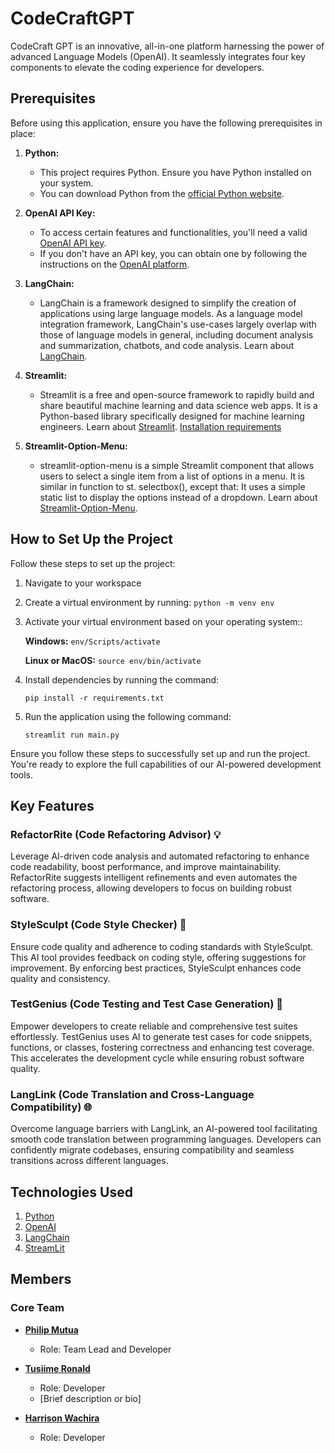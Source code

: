 # CodeCraftGPT

CodeCraft GPT is an innovative, all-in-one platform harnessing the power of advanced Language Models (OpenAI). It seamlessly integrates four key components to elevate the coding experience for developers.

## Prerequisites

Before using this application, ensure you have the following prerequisites in place:

1. **Python:**
    - This project requires Python. Ensure you have Python installed on your system.
    - You can download Python from the [official Python website](https://www.python.org/downloads/).

2. **OpenAI API Key:**
   - To access certain features and functionalities, you'll need a valid [OpenAI API key](https://platform.openai.com/api-keys).
   - If you don't have an API key, you can obtain one by following the instructions on the [OpenAI platform](https://platform.openai.com/signup).

3. **LangChain:**
    - LangChain is a framework designed to simplify the creation of applications using large language models. As a language model integration framework, LangChain's use-cases largely overlap with those of language models in general, including document analysis and summarization, chatbots, and code analysis. Learn about [LangChain](https://python.langchain.com/).

4. **Streamlit:**
    - Streamlit is a free and open-source framework to rapidly build and share beautiful machine learning and data science web apps. It is a Python-based library specifically designed for machine learning engineers. Learn about [Streamlit](https://streamlit.io/). [Installation requirements](https://docs.streamlit.io/library/get-started/installation)

5. **Streamlit-Option-Menu:**
    - streamlit-option-menu is a simple Streamlit component that allows users to select a single item from a list of options in a menu. It is similar in function to st. selectbox(), except that: It uses a simple static list to display the options instead of a dropdown. Learn about [Streamlit-Option-Menu](https://github.com/victoryhb/streamlit-option-menu#:~:text=streamlit%2Doption%2Dmenu-,streamlit%2Doption%2Dmenu%20is%20a%20simple%20Streamlit%20component%20that%20allows,options%20instead%20of%20a%20dropdown).

## How to Set Up the Project

Follow these steps to set up the project:

1. Navigate to your workspace
2. Create a virtual environment by running: `python -m venv env`
3. Activate your virtual environment based on your operating system::

   **Windows:**
   `env/Scripts/activate`

   **Linux or MacOS:**
   `source env/bin/activate`

4. Install dependencies by running the command:

    `pip install -r requirements.txt`

5. Run the application using the following command:

    `streamlit run main.py`

Ensure you follow these steps to successfully set up and run the project. You're ready to explore the full capabilities of our AI-powered development tools.

<!-- TODO refactor ## How to Use the Application

Follow these steps to make the most of our AI-powered development tools:

1. **RefactorRite (Code Refactoring Advisor) 💡:**
   - Input your code snippets or files into RefactorRite.
   - Review the intelligent suggestions for code improvements.
   - Choose to manually apply refinements or let RefactorRite automate the process.

2. **StyleSculpt (Code Style Checker) 🎨:**
   - Upload your code files to StyleSculpt.
   - Receive feedback on coding style and suggestions for enhancement.
   - Implement the recommended changes to improve code quality.

3. **TestGenius (Code Testing and Test Case Generation) 🧪:**
   - Provide your code snippets or functions to TestGenius.
   - Let TestGenius generate comprehensive test cases for your code.
   - Incorporate the generated test cases into your testing suite.

4. **LangLink (Code Translation and Cross-Language Compatibility) 🌐:**
   - Copy and paste code from one programming language into LangLink.
   - Select the target language for translation.
   - Retrieve the translated code with ensured compatibility across languages.

These simple instructions will guide you through the seamless utilization of our AI tools. If you have any questions or encounter issues, feel free to reach out to our support team. -->

<!-- ## Configuration

we will explain any configuration options or settings that users might need to adjust. [if any] -->

## Key Features

### RefactorRite (Code Refactoring Advisor) 💡

Leverage AI-driven code analysis and automated refactoring to enhance code readability, boost performance, and improve maintainability. RefactorRite suggests intelligent refinements and even automates the refactoring process, allowing developers to focus on building robust software.

### StyleSculpt (Code Style Checker) 🎨

Ensure code quality and adherence to coding standards with StyleSculpt. This AI tool provides feedback on coding style, offering suggestions for improvement. By enforcing best practices, StyleSculpt enhances code quality and consistency.

### TestGenius (Code Testing and Test Case Generation) 🧪

Empower developers to create reliable and comprehensive test suites effortlessly. TestGenius uses AI to generate test cases for code snippets, functions, or classes, fostering correctness and enhancing test coverage. This accelerates the development cycle while ensuring robust software quality.

### LangLink (Code Translation and Cross-Language Compatibility) 🌐

Overcome language barriers with LangLink, an AI-powered tool facilitating smooth code translation between programming languages. Developers can confidently migrate codebases, ensuring compatibility and seamless transitions across different languages.

<!-- ## Examples

we will Provide code examples or usage scenarios to help users understand how to use the project in real-world situations.[if any] -->

<!-- ## Contributing

we will explain how others can contribute to the project, including guidelines for reporting issues or submitting pull requests. -->

<!-- ## Testing

We will outline any testing procedures or instructions for users to validate the project. -->

<!-- ## License

we will clearly state the project's license, providing information on how others can use, modify, and distribute the code. -->

<!-- ## Acknowledgments

We will give credit to contributors, libraries, or tools that have been instrumental in the development of the project. -->

<!-- ## Contact Information

we will provide ways for users to contact the project lead or maintainers. -->

<!-- ## FAQs (Frequently Asked Questions):

section for common questions and answers to address potential issues or concerns. -->

<!-- ## Changelog

Log of changes made to the project, including version updates and release notes. -->

<!-- ## Additional Resources

Link to any external documentation, tutorials, or related resources that can help users understand or extend the project. -->

## Technologies Used

1. [Python](https://www.python.org/downloads/)
2. [OpenAI](https://platform.openai.com)
3. [LangChain](https://python.langchain.com/)
4. [StreamLit](https://streamlit.io/)

## Members

### Core Team

- **[Philip Mutua](https://github.com/pmutua)**
  - Role: Team Lead and Developer

- **[Tusiime Ronald](https://github.com/tron66)**
  - Role: Developer
  - [Brief description or bio]

- **[Harrison Wachira](https://github.com/hnjogu)**
  - Role: Developer
